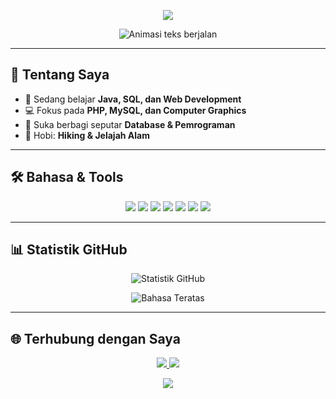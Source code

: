 <!-- Banner -->
<p align="center">
  <img src="https://capsule-render.vercel.app/api?type=waving&color=gradient&height=200&section=header&text=Halo%20👋%20Saya%20Irma!&fontSize=40&fontColor=ffffff&animation=fadeIn&fontAlignY=35" />
</p>

<!-- Animasi teks berjalan -->
<p align="center">
  <img src="https://readme-typing-svg.demolab.com?font=Fira+Code&size=24&pause=1000&color=FF69B4&center=true&vCenter=true&width=800&lines=Mahasiswi+yang+sedang+belajar+Pemrograman;Hobi+Hiking+dan+Jelajah+Alam;Fokus+belajar+Java%2C+SQL%2C+dan+Computer+Graphics;Selalu+siap+untuk+belajar+hal+baru!+🚀" alt="Animasi teks berjalan" />
</p>

---

## 🚀 Tentang Saya
- 🌱 Sedang belajar **Java, SQL, dan Web Development**
- 💻 Fokus pada **PHP, MySQL, dan Computer Graphics**
- 🎯 Suka berbagi seputar **Database & Pemrograman**
- 🥾 Hobi: **Hiking & Jelajah Alam**

---

## 🛠️ Bahasa & Tools
<p align="center">
  <img src="https://img.shields.io/badge/Java-orange?logo=java&logoColor=white" />
  <img src="https://img.shields.io/badge/PHP-777BB4?logo=php&logoColor=white" />
  <img src="https://img.shields.io/badge/MySQL-4479A1?logo=mysql&logoColor=white" />
  <img src="https://img.shields.io/badge/Python-3776AB?logo=python&logoColor=white" />
  <img src="https://img.shields.io/badge/Arduino-00979D?logo=arduino&logoColor=white" />
  <img src="https://img.shields.io/badge/HTML5-E34F26?logo=html5&logoColor=white" />
  <img src="https://img.shields.io/badge/CSS3-1572B6?logo=css3&logoColor=white" />
</p>

---

## 📊 Statistik GitHub
<p align="center">
  <img src="https://github-readme-stats.vercel.app/api?username=gendhisirma&show_icons=true&theme=radical" alt="Statistik GitHub" />
</p>

<p align="center">
  <img src="https://github-readme-stats.vercel.app/api/top-langs/?username=gendhisirma&layout=compact&theme=tokyonight" alt="Bahasa Teratas" />
</p>

---

## 🌐 Terhubung dengan Saya
<p align="center">
  <a href="https://www.linkedin.com/in/your-linkedin" target="_blank">
    <img src="https://img.shields.io/badge/LinkedIn-biru?logo=linkedin&logoColor=white" />
  </a>
  <a href="mailto:adzkiyanayla@gmail.com">
    <img src="https://img.shields.io/badge/Gmail-merah?logo=gmail&logoColor=white" />
  </a>
</p>

<!-- Footer -->
<p align="center">
  <img src="https://capsule-render.vercel.app/api?type=waving&color=gradient&height=120&section=footer" />
</p>

